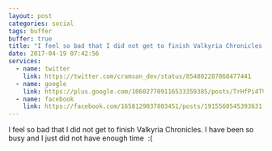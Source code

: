 ```yaml
---
layout: post
categories: social
tags: buffer
buffer: true
title: "I feel so bad that I did not get to finish Valkyria Chronicles. I have been so busy and I just did not have enough time  :("
date: 2017-04-19 07:42:56
services: 
  - name: twitter
    link: https://twitter.com/cramsan_dev/status/854802287868477441
  - name: google
    link: https://plus.google.com/106027709116533359385/posts/TrHfPi4TVcM
  - name: facebook
    link: https://facebook.com/1658129037803451/posts/1915560545393631
---
```

I feel so bad that I did not get to finish Valkyria Chronicles. I have been so busy and I just did not have enough time&nbsp;&nbsp;:(
